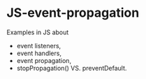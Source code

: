 # JS-event-propagation

Examples in JS about

- event listeners,
- event handlers,
- event propagation,
- stopPropagation() VS. preventDefault.
